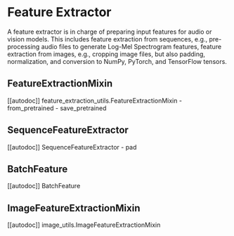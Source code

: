 <!--Copyright 2021 The HuggingFace Team. All rights reserved.

Licensed under the Apache License, Version 2.0 (the "License"); you may not use this file except in compliance with
the License. You may obtain a copy of the License at

http://www.apache.org/licenses/LICENSE-2.0

Unless required by applicable law or agreed to in writing, software distributed under the License is distributed on
an "AS IS" BASIS, WITHOUT WARRANTIES OR CONDITIONS OF ANY KIND, either express or implied. See the License for the
specific language governing permissions and limitations under the License.

⚠️ Note that this file is in Markdown but contain specific syntax for our doc-builder (similar to MDX) that may not be
rendered properly in your Markdown viewer.

-->

# Feature Extractor

A feature extractor is in charge of preparing input features for audio or vision models. This includes feature extraction from sequences, e.g., pre-processing audio files to generate Log-Mel Spectrogram features, feature extraction from images, e.g., cropping image files, but also padding, normalization, and conversion to NumPy, PyTorch, and TensorFlow tensors.


## FeatureExtractionMixin

[[autodoc]] feature_extraction_utils.FeatureExtractionMixin
    - from_pretrained
    - save_pretrained

## SequenceFeatureExtractor

[[autodoc]] SequenceFeatureExtractor
    - pad

## BatchFeature

[[autodoc]] BatchFeature

## ImageFeatureExtractionMixin

[[autodoc]] image_utils.ImageFeatureExtractionMixin
